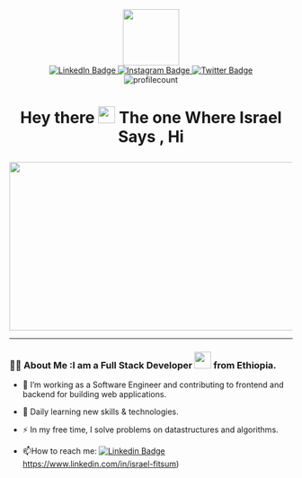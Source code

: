 <div id="header" align="center">
  <img src="https://media.giphy.com/media/M9gbBd9nbDrOTu1Mqx/giphy.gif" width="100"/>
</div>

<div id="badges" align="center">
<a href="https://www.linkedin.com/in/israel-fitsum/">
    <img src="https://img.shields.io/badge/LinkedIn-blue?style=for-the-badge&logo=linkedin&logoColor=white" alt="LinkedIn Badge"/>
 </a>
 <a href="your-instagram-URL">
    <img src="https://img.shields.io/badge/Instagram-black?style=for-the-badge&logo=instagram&logoColor=white" alt="Instagram Badge"/>
  </a>
  <a href="https://twitter.com/Izrael84577571?t=UT_9M2RZ4peVec9hwZRgrg&s=35">
    <img src="https://img.shields.io/badge/Twitter-blue?style=for-the-badge&logo=twitter&logoColor=white" alt="Twitter Badge"/>
  </a>
</div>
<div id="profile-view" align="center">
<img src="https://komarev.com/ghpvc/?username=codeXXripper&style=flat-square&color=blue" alt="profilecount"/>
</div>
<h1 align="center">
 
  Hey there
  <img src="https://media.giphy.com/media/hvRJCLFzcasrR4ia7z/giphy.gif" width="30px"/> The one Where Israel Says , Hi
</h1>

<div align="center">
  <img src="https://media.giphy.com/media/dWesBcTLavkZuG35MI/giphy.gif" width="600" height="300"/>
</div>

---

### :technologist: About Me :I am a Full Stack Developer <img src="https://media.giphy.com/media/WUlplcMpOCEmTGBtBW/giphy.gif" width="30"> from Ethiopia.

- :telescope: I’m working as a Software Engineer and contributing to frontend and backend for building web applications.

- :seedling: Daily learning new  skills & technologies.

- :zap: In my free time, I solve problems on datastructures and algorithms.

- :mailbox:How to reach me: [![Linkedin Badge](https://img.shields.io/badge/-blue?style=flat&logo=Linkedin&logoColor=white)](https://www.linkedin.com/in/israel-fitsum)https://www.linkedin.com/in/israel-fitsum)
